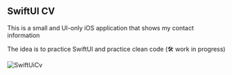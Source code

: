 ## SwiftUI CV




This is a small and UI-only iOS application that shows my contact information


The idea is to practice SwiftUI and practice clean code (🛠 work in progress)



<img src="https://res.cloudinary.com/mafebracho/image/upload/v1617913362/samples/Screenshot_2021-04-08_at_22.22.08_iw3uwm.png" style="width:50px, height:50px" alt="SwiftUiCv" />
